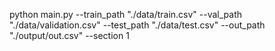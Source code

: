 python main.py --train_path "./data/train.csv" --val_path "./data/validation.csv" --test_path "./data/test.csv" --out_path "./output/out.csv" --section 1